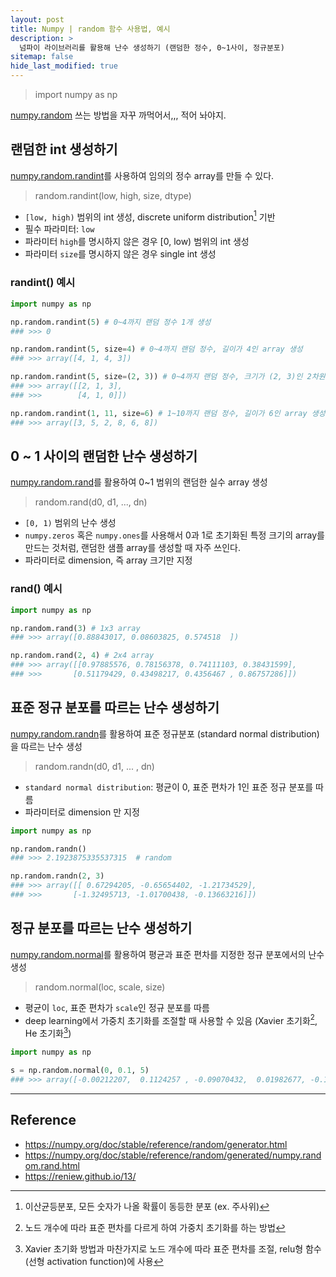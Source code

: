```yaml
---
layout: post
title: Numpy | random 함수 사용법, 예시
description: >
  넘파이 라이브러리를 활용해 난수 생성하기 (랜덤한 정수, 0~1사이, 정규분포)
sitemap: false
hide_last_modified: true
---
```


> import numpy as np

[numpy.random](https://numpy.org/doc/stable/reference/random/generator.html) 쓰는 방법을 자꾸 까먹어서,,, 적어 놔야지.

## 랜덤한 int 생성하기

[numpy.random.randint](https://numpy.org/doc/stable/reference/random/generator.html)를 사용하여 임의의 정수 array를 만들 수 있다.

> random.randint(low, high, size, dtype)

- `[low, high)` 범위의 int 생성, discrete uniform distribution[^1] 기반
- 필수 파라미터: `low`
- 파라미터 `high`를 명시하지 않은 경우 [0, low) 범위의 int 생성
- 파라미터 `size`를 명시하지 않은 경우 single int 생성

### randint() 예시
~~~python 
import numpy as np

np.random.randint(5) # 0~4까지 랜덤 정수 1개 생성
### >>> 0

np.random.randint(5, size=4) # 0~4까지 랜덤 정수, 길이가 4인 array 생성
### >>> array([4, 1, 4, 3])

np.random.randint(5, size=(2, 3)) # 0~4까지 랜덤 정수, 크기가 (2, 3)인 2차원 array 생성
### >>> array([[2, 1, 3],
### >>>        [4, 1, 0]])

np.random.randint(1, 11, size=6) # 1~10까지 랜덤 정수, 길이가 6인 array 생성
### >>> array([3, 5, 2, 8, 6, 8])

~~~

## 0 ~ 1 사이의 랜덤한 난수 생성하기

[numpy.random.rand](https://numpy.org/doc/stable/reference/random/generated/numpy.random.rand.html)를 활용하여 0~1 범위의 랜덤한 실수 array 생성

> random.rand(d0, d1, ..., dn)

- `[0, 1)` 범위의 난수 생성
- `numpy.zeros` 혹은 `numpy.ones`를 사용해서 0과 1로 초기화된 특정 크기의 array를 만드는 것처럼, 랜덤한 샘플 array를 생성할 때 자주 쓰인다.
- 파라미터로 dimension, 즉 array 크기만 지정

### rand() 예시
~~~python
import numpy as np

np.random.rand(3) # 1x3 array
### >>> array([0.88843017, 0.08603825, 0.574518  ])

np.random.rand(2, 4) # 2x4 array
### >>> array([[0.97885576, 0.78156378, 0.74111103, 0.38431599],
### >>>       [0.51179429, 0.43498217, 0.4356467 , 0.86757286]])

~~~

## 표준 정규 분포를 따르는 난수 생성하기
[numpy.random.randn](https://numpy.org/doc/stable/reference/random/generated/numpy.random.randn.html)를 활용하여 표준 정규분포 (standard normal distribution)을 따르는 난수 생성

> random.randn(d0, d1, ... , dn)

- `standard normal distribution`: 평균이 0, 표준 편차가 1인 표준 정규 분포를 따름
- 파라미터로 dimension 만 지정 

~~~python
import numpy as np

np.random.randn()
### >>> 2.1923875335537315  # random

np.random.randn(2, 3)
### >>> array([[ 0.67294205, -0.65654402, -1.21734529],
### >>>       [-1.32495713, -1.01700438, -0.13663216]])
~~~

## 정규 분포를 따르는 난수 생성하기
[numpy.random.normal](https://numpy.org/doc/stable/reference/random/generated/numpy.random.normal.html)를 활용하여 평균과 표준 편차를 지정한 정규 분포에서의 난수 생성

> random.normal(loc, scale, size)

- 평균이 `loc`, 표준 편차가 `scale`인 정규 분포를 따름
- deep learning에서 가중치 초기화를 조절할 때 사용할 수 있음 (Xavier 초기화[^2], He 초기화[^3])

~~~python
import numpy as np

s = np.random.normal(0, 0.1, 5)
### >>> array([-0.00212207,  0.1124257 , -0.09070432,  0.01982677, -0.17008441])
~~~

---

## Reference
- https://numpy.org/doc/stable/reference/random/generator.html
- https://numpy.org/doc/stable/reference/random/generated/numpy.random.rand.html
- https://reniew.github.io/13/

[^1]: 이산균등분포, 모든 숫자가 나올 확률이 동등한 분포 (ex. 주사위)
[^2]: 노드 개수에 따라 표준 편차를 다르게 하여 가중치 초기화를 하는 방법
[^3]: Xavier 초기화 방법과 마찬가지로 노드 개수에 따라 표준 편차를 조절, relu형 함수(선형 activation function)에 사용 